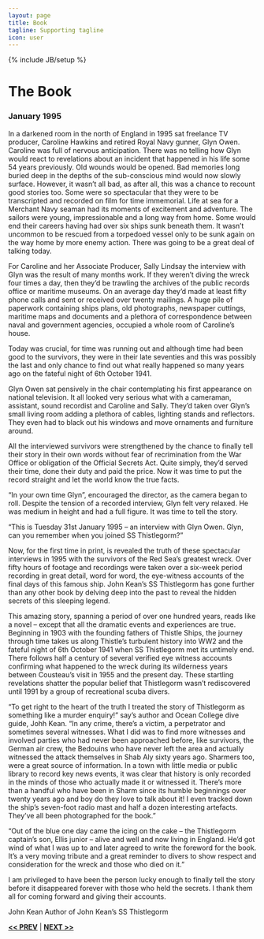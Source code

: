 ```yaml
---
layout: page
title: Book
tagline: Supporting tagline
icon: user
---
```

{% include JB/setup %}

# The Book

### January 1995
In a darkened room in the north of England in 1995 sat freelance TV producer, Caroline Hawkins and retired Royal Navy gunner, Glyn Owen. Caroline was full of nervous anticipation. There was no telling how Glyn would react to revelations about an incident that happened in his life some 54 years previously. Old wounds would be opened. Bad memories long buried deep in the depths of the sub-conscious mind would now slowly surface. However, it wasn’t all bad, as after all, this was a chance to recount good stories too. Some were so spectacular that they were to be transcripted and recorded on film for time immemorial. Life at sea for a Merchant Navy seaman had its moments of excitement and adventure. The sailors were young, impressionable and a long way from home. Some would end their careers having had over six ships sunk beneath them. It wasn’t uncommon to be rescued from a torpedoed vessel only to be sunk again on the way home by more enemy action. There was going to be a great deal of talking today.

For Caroline and her Associate Producer, Sally Lindsay the interview with Glyn was the result of many months work. If they weren’t diving the wreck four times a day, then they’d be trawling the archives of the public records office or maritime museums. On an average day they’d made at least fifty phone calls and sent or received over twenty mailings. A huge pile of paperwork containing ships plans, old photographs, newspaper cuttings, maritime maps and documents and a plethora of correspondence between naval and government agencies, occupied a whole room of Caroline’s house.

Today was crucial, for time was running out and although time had been good to the survivors, they were in their late seventies and this was possibly the last and only chance to find out what really happened so many years ago on the fateful night of 6th October 1941.

Glyn Owen sat pensively in the chair contemplating his first appearance on national television. It all looked very serious what with a cameraman, assistant, sound recordist and Caroline and Sally. They’d taken over Glyn’s small living room adding a plethora of cables, lighting stands and reflectors. They even had to black out his windows and move ornaments and furniture around.

All the interviewed survivors were strengthened by the chance to finally tell their story in their own words without fear of recrimination from the War Office or obligation of the Official Secrets Act. Quite simply, they’d served their time, done their duty and paid the price. Now it was time to put the record straight and let the world know the true facts.

“In your own time Glyn”, encouraged the director, as the camera began to roll. Despite the tension of a recorded interview, Glyn felt very relaxed. He was medium in height and had a full figure. It was time to tell the story.

“This is Tuesday 31st January 1995 – an interview with Glyn Owen. Glyn, can you remember when you joined SS Thistlegorm?”

Now, for the first time in print, is revealed the truth of these spectacular interviews in 1995 with the survivors of the Red Sea’s greatest wreck. Over fifty hours of footage and recordings were taken over a six-week period recording in great detail, word for word, the eye-witness accounts of the final days of this famous ship. John Kean’s SS Thistlegorm has gone further than any other book by delving deep into the past to reveal the hidden secrets of this sleeping legend.

This amazing story, spanning a period of over one hundred years, reads like a novel – except that all the dramatic events and experiences are true. Beginning in 1903 with the founding fathers of Thistle Ships, the journey through time takes us along Thistle’s turbulent history into WW2 and the fateful night of 6th October 1941 when SS Thistlegorm met its untimely end. There follows half a century of several verified eye witness accounts confirming what happened to the wreck during its wilderness years between Cousteau’s visit in 1955 and the present day. These startling revelations shatter the popular belief that Thistlegorm wasn’t rediscovered until 1991 by a group of recreational scuba divers.

“To get right to the heart of the truth I treated the story of Thistlegorm as something like a murder enquiry!” say’s author and Ocean College dive guide, Johh Kean. “In any crime, there’s a victim, a perpetrator and sometimes several witnesses. What I did was to find more witnesses and involved parties who had never been approached before, like survivors, the German air crew, the Bedouins who have never left the area and actually witnessed the attack themselves in Shab Aly sixty years ago. Sharmers too, were a great source of information. In a town with little media or public library to record key news events, it was clear that history is only recorded in the minds of those who actually made it or witnessed it. There’s more than a handful who have been in Sharm since its humble beginnings over twenty years ago and boy do they love to talk about it! I even tracked down the ship’s seven-foot radio mast and half a dozen interesting artefacts. They’ve all been photographed for the book.”

“Out of the blue one day came the icing on the cake – the Thistlegorm captain’s son, Ellis junior – alive and well and now living in England. He’d got wind of what I was up to and later agreed to write the foreword for the book. It’s a very moving tribute and a great reminder to divers to show respect and consideration for the wreck and those who died on it.”

I am privileged to have been the person lucky enough to finally tell the story before it disappeared forever with those who held the secrets. I thank them all for coming forward and giving their accounts.


John Kean Author of John Kean’s SS Thistlegorm

<a href="/#top" title="Home"><b><< PREV</b></a> &#124; <a href="/other-wrecks.html#top" title="Other Wrecks"><b>NEXT >></b></a>
